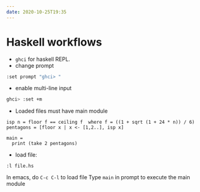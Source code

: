 ```yaml
---
date: 2020-10-25T19:35
---
```


# Haskell workflows

- `ghci` for haskell REPL.
- change prompt
```bash
:set prompt "ghci> "
```
- enable multi-line input
```bash
ghci> :set +m
```

- Loaded files must have main module
```
isp n = floor f == ceiling f  where f = ((1 + sqrt (1 + 24 * n)) / 6)
pentagons = [floor x | x <- [1,2..], isp x]

main = 
  print (take 2 pentagons)
```

- load file:
```
:l file.hs
```

In emacs, do `C-c C-l` to load file
Type `main` in prompt to execute the main module
